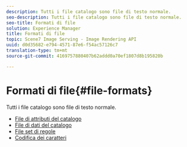 ```yaml
---
description: Tutti i file catalogo sono file di testo normale.
seo-description: Tutti i file catalogo sono file di testo normale.
seo-title: Formati di file
solution: Experience Manager
title: Formati di file
topic: Scene7 Image Serving - Image Rendering API
uuid: d0d35682-e794-4571-87e6-f54ac57126c7
translation-type: tm+mt
source-git-commit: 4169757880407b62addd0a70ef1807d8b195820b

---
```



# Formati di file{#file-formats}

Tutti i file catalogo sono file di testo normale.

* [File di attributi del catalogo](r-catalog-attribute-files.md)
* [File di dati del catalogo](r-catalog-data-files.md)
* [File set di regole](r-rule-set-files.md)
* [Codifica dei caratteri](r-is-cat-character-encoding.md)
